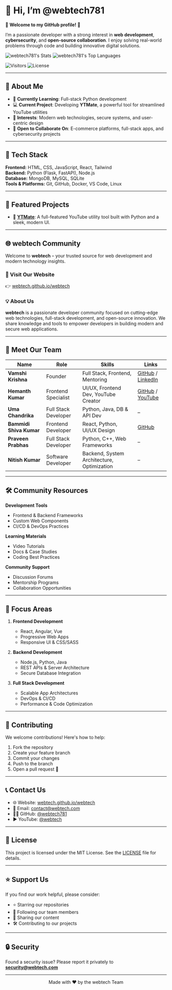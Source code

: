 # 👋 Hi, I’m @webtech781

🌟 **Welcome to my GitHub profile!** 🌟  

I’m a passionate developer with a strong interest in **web development**, **cybersecurity**, and **open-source collaboration**. I enjoy solving real-world problems through code and building innovative digital solutions.

![webtech781's Stats](https://github-readme-stats.vercel.app/api?username=webtech781&theme=blueberry&show_icons=true&hide_border=false&count_private=false)
![webtech781's Top Languages](https://github-readme-stats.vercel.app/api/top-langs/?username=webtech781&theme=blueberry&show_icons=true&hide_border=false&layout=compact)

![Visitors](https://komarev.com/ghpvc/?username=webtech781&color=blue)
![License](https://img.shields.io/github/license/webtech781/webtech)

---

## 🚀 About Me
- 🌱 **Currently Learning**: Full-stack Python development  
- 💻 **Current Project**: Developing **YTMate**, a powerful tool for streamlined YouTube utilities  
- 👀 **Interests**: Modern web technologies, secure systems, and user-centric design  
- 🤝 **Open to Collaborate On**: E-commerce platforms, full-stack apps, and cybersecurity projects  

---

## 🧰 Tech Stack

**Frontend:** HTML, CSS, JavaScript, React, Tailwind  
**Backend:** Python (Flask, FastAPI), Node.js  
**Database:** MongoDB, MySQL, SQLite  
**Tools & Platforms:** Git, GitHub, Docker, VS Code, Linux  

---

## 📂 Featured Projects

- 🔗 [**YTMate**](https://github.com/webtech781/YTMate): A full-featured YouTube utility tool built with Python and a sleek, modern UI.

---

## 🌐 webtech Community

Welcome to **webtech** – your trusted source for web development and modern technology insights.

### 🔗 Visit Our Website  
👉 [webtech.github.io/webtech](https://webtech.github.io/webtech/)

### 💡 About Us  
**webtech** is a passionate developer community focused on cutting-edge web technologies, full-stack development, and open-source innovation. We share knowledge and tools to empower developers in building modern and secure web applications.

---

## 👥 Meet Our Team

| Name               | Role                 | Skills                                   | Links |
|--------------------|----------------------|-------------------------------------------|-------|
| **Vamshi Krishna** | Founder              | Full Stack, Frontend, Mentoring          | [GitHub](https://github.com/webtech781) / [LinkedIn](https://www.linkedin.com/in/vamsikrishna781/) |
| **Hemanth Kumar**  | Frontend Specialist  | UI/UX, Frontend Dev, YouTube Creator     | [GitHub](https://github.com/hemanthleo) / [YouTube](https://www.youtube.com/@HemanthLeo) |
| **Uma Chandrika**  | Full Stack Developer | Python, Java, DB & API Dev               | – |
| **Bammidi Shiva Kumar** | Frontend Developer | React, Python, UI/UX Design             | [GitHub](https://github.com/Bammidishivakumar) |
| **Praveen Prabhas** | Full Stack Developer | Python, C++, Web Frameworks              | – |
| **Nitish Kumar**   | Software Developer   | Backend, System Architecture, Optimization | – |

---

## 🛠️ Community Resources

**Development Tools**
- Frontend & Backend Frameworks
- Custom Web Components
- CI/CD & DevOps Practices

**Learning Materials**
- Video Tutorials
- Docs & Case Studies
- Coding Best Practices

**Community Support**
- Discussion Forums
- Mentorship Programs
- Collaboration Opportunities

---

## 🎯 Focus Areas

1. **Frontend Development**
   - React, Angular, Vue  
   - Progressive Web Apps  
   - Responsive UI & CSS/SASS  

2. **Backend Development**
   - Node.js, Python, Java  
   - REST APIs & Server Architecture  
   - Secure Database Integration  

3. **Full Stack Development**
   - Scalable App Architectures  
   - DevOps & CI/CD  
   - Performance & Code Optimization  

---

## 🤝 Contributing

We welcome contributions! Here's how to help:

1. Fork the repository  
2. Create your feature branch  
3. Commit your changes  
4. Push to the branch  
5. Open a pull request 🚀  

---

## 📞 Contact Us

- 🌐 Website: [webtech.github.io/webtech](https://webtech.github.io/webtech/)
- 📧 Email: contact@webtech.com
- 🧑‍💻 GitHub: [@webtech781](https://github.com/webtech781)
- ▶️ YouTube: [@webtech](https://www.youtube.com/@webtech)

---

## 📜 License

This project is licensed under the MIT License. See the [LICENSE](LICENSE.txt) file for details.

---

## ⭐ Support Us

If you find our work helpful, please consider:
- ⭐ Starring our repositories  
- 👣 Following our team members  
- 📣 Sharing our content  
- 🛠️ Contributing to our projects  

---

## 🔒 Security

Found a security issue? Please report it privately to **security@webtech.com**

---

<p align="center">Made with ❤️ by the webtech Team</p>
